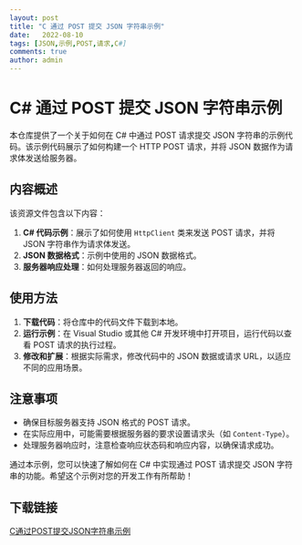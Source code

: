 ```yaml
---
layout: post
title: "C 通过 POST 提交 JSON 字符串示例"
date:   2022-08-10
tags: [JSON,示例,POST,请求,C#]
comments: true
author: admin
---
```

# C# 通过 POST 提交 JSON 字符串示例

本仓库提供了一个关于如何在 C# 中通过 POST 请求提交 JSON 字符串的示例代码。该示例代码展示了如何构建一个 HTTP POST 请求，并将 JSON 数据作为请求体发送给服务器。

## 内容概述

该资源文件包含以下内容：

1. **C# 代码示例**：展示了如何使用 `HttpClient` 类来发送 POST 请求，并将 JSON 字符串作为请求体发送。
2. **JSON 数据格式**：示例中使用的 JSON 数据格式。
3. **服务器响应处理**：如何处理服务器返回的响应。

## 使用方法

1. **下载代码**：将仓库中的代码文件下载到本地。
2. **运行示例**：在 Visual Studio 或其他 C# 开发环境中打开项目，运行代码以查看 POST 请求的执行过程。
3. **修改和扩展**：根据实际需求，修改代码中的 JSON 数据或请求 URL，以适应不同的应用场景。

## 注意事项

- 确保目标服务器支持 JSON 格式的 POST 请求。
- 在实际应用中，可能需要根据服务器的要求设置请求头（如 `Content-Type`）。
- 处理服务器响应时，注意检查响应状态码和响应内容，以确保请求成功。

通过本示例，您可以快速了解如何在 C# 中实现通过 POST 请求提交 JSON 字符串的功能。希望这个示例对您的开发工作有所帮助！

## 下载链接

[C通过POST提交JSON字符串示例](https://pan.quark.cn/s/90fe3ac5dc84)